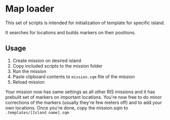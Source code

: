 # Map loader

This set of scripts is intended for initialization of template for specific island.

It searches for locations and builds markers on their positions.

## Usage

1. Create mission on desired island
2. Copy included scripts to the mission folder
3. Run the mission
4. Paste clipboard contents to `mission.sqm` file of the mission
5. Reload mission

Your mission now has same settings as all other RIS missions and it has prebuilt set of markers on important locations. You're now free to do minor corrections of the markers (usually they're few meters off) and to add your own locations. Once you're done, copy the mission.sqm to `.templates/[Island name].sqm`